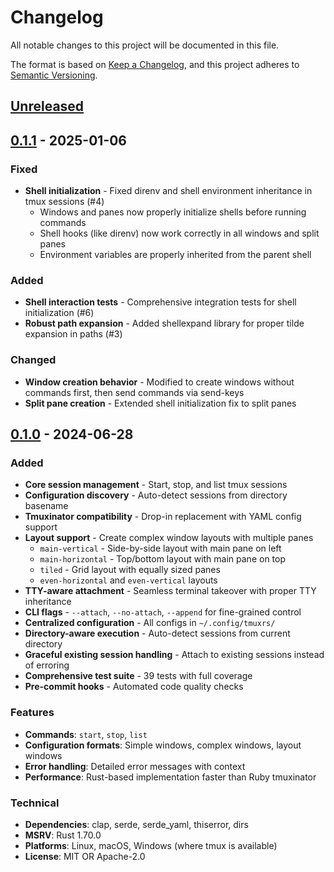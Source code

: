 # Changelog

All notable changes to this project will be documented in this file.

The format is based on [Keep a Changelog](https://keepachangelog.com/en/1.0.0/),
and this project adheres to [Semantic Versioning](https://semver.org/spec/v2.0.0.html).

## [Unreleased]

## [0.1.1] - 2025-01-06

### Fixed
- **Shell initialization** - Fixed direnv and shell environment inheritance in tmux sessions (#4)
  - Windows and panes now properly initialize shells before running commands
  - Shell hooks (like direnv) now work correctly in all windows and split panes
  - Environment variables are properly inherited from the parent shell

### Added
- **Shell interaction tests** - Comprehensive integration tests for shell initialization (#6)
- **Robust path expansion** - Added shellexpand library for proper tilde expansion in paths (#3)

### Changed
- **Window creation behavior** - Modified to create windows without commands first, then send commands via send-keys
- **Split pane creation** - Extended shell initialization fix to split panes

## [0.1.0] - 2024-06-28

### Added
- **Core session management** - Start, stop, and list tmux sessions
- **Configuration discovery** - Auto-detect sessions from directory basename
- **Tmuxinator compatibility** - Drop-in replacement with YAML config support
- **Layout support** - Create complex window layouts with multiple panes
  - `main-vertical` - Side-by-side layout with main pane on left
  - `main-horizontal` - Top/bottom layout with main pane on top  
  - `tiled` - Grid layout with equally sized panes
  - `even-horizontal` and `even-vertical` layouts
- **TTY-aware attachment** - Seamless terminal takeover with proper TTY inheritance
- **CLI flags** - `--attach`, `--no-attach`, `--append` for fine-grained control
- **Centralized configuration** - All configs in `~/.config/tmuxrs/`
- **Directory-aware execution** - Auto-detect sessions from current directory
- **Graceful existing session handling** - Attach to existing sessions instead of erroring
- **Comprehensive test suite** - 39 tests with full coverage
- **Pre-commit hooks** - Automated code quality checks

### Features
- **Commands**: `start`, `stop`, `list`
- **Configuration formats**: Simple windows, complex windows, layout windows
- **Error handling**: Detailed error messages with context
- **Performance**: Rust-based implementation faster than Ruby tmuxinator

### Technical
- **Dependencies**: clap, serde, serde_yaml, thiserror, dirs
- **MSRV**: Rust 1.70.0
- **Platforms**: Linux, macOS, Windows (where tmux is available)
- **License**: MIT OR Apache-2.0

[Unreleased]: https://github.com/beijaflor/tmuxrs/compare/v0.1.1...HEAD
[0.1.1]: https://github.com/beijaflor/tmuxrs/compare/v0.1.0...v0.1.1
[0.1.0]: https://github.com/beijaflor/tmuxrs/releases/tag/v0.1.0
